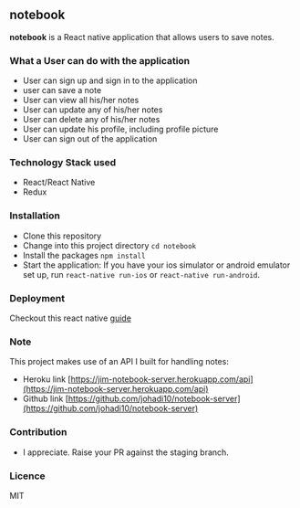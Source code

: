 ## notebook
 **notebook** is a React native application that allows users to save notes.
### What a User can do with the application
- User can sign up and sign in to the application
- user can save a note
- User can view all his/her notes
- User can update any of his/her notes
- User can delete any of his/her notes
- User can update his profile, including profile picture
- User can sign out of the application

### Technology Stack used
- React/React Native
- Redux
### Installation
- Clone this repository
- Change into this project directory `cd notebook`
- Install the packages `npm install`
- Start the application: If you have your ios simulator or android emulator set up, 
run `react-native run-ios` or `react-native run-android`.

### Deployment
Checkout this react native [guide](https://facebook.github.io/react-native/docs/running-on-device.html)

### Note
This project makes use of an API I built for handling notes:
- Heroku link [https://jim-notebook-server.herokuapp.com/api](https://jim-notebook-server.herokuapp.com/api)
- Github link [https://github.com/johadi10/notebook-server](https://github.com/johadi10/notebook-server)

### Contribution
- I appreciate. Raise your PR against the staging branch.
### Licence
MIT

 
